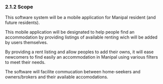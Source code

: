 ### 2.1.2 Scope

This software system will be a mobile application for Manipal resident (and future residents).

This mobile application will be designated to help people find an accommodation by providing listings of available renting wich will be added by users themselves.

By providing a rent listing and allow peoples to add their owns, it will ease newcomers to find easily an accommodation in Manipal using various filters to meet their needs.

The software will facilite commucation between home-seekers and owners/brokers and their available accomodations.
